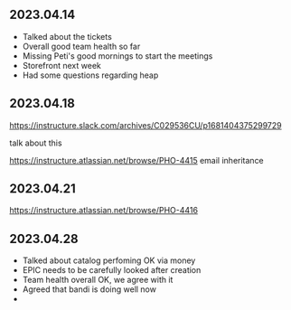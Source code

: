 ## 2023.04.14

- Talked about the tickets
- Overall good team health so far
- Missing Peti's good mornings to start the meetings
- Storefront next week
- Had some questions regarding heap

## 2023.04.18

https://instructure.slack.com/archives/C029536CU/p1681404375299729

talk about this

https://instructure.atlassian.net/browse/PHO-4415 email inheritance


## 2023.04.21

https://instructure.atlassian.net/browse/PHO-4416

## 2023.04.28

- Talked about catalog perfoming OK via money
- EPIC needs to be carefully looked after creation
- Team health overall OK, we agree with it
- Agreed that bandi is doing well now
- 